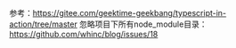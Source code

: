 参考：https://gitee.com/geektime-geekbang/typescript-in-action/tree/master
忽略项目下所有node_module目录：https://github.com/whinc/blog/issues/18